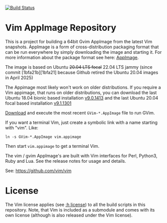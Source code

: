 [![Build Status](https://github.com/vim/vim-appimage/workflows/Release%20AppImage/badge.svg)](https://github.com/vim/vim-appimage/actions?query=workflow%3A%22Release+AppImage%22)

# Vim AppImage Repository

This is a project for building a 64bit Gvim AppImage from the latest Vim snapshots.
AppImage is a form of cross-distribution packaging format that can be run
everywhere by simply downloading the image and starting it. For more
information about the package format see here: [AppImage](https://appimage.org).

The image is based on Ubuntu ~~20.04 LTS focal~~ 22.04 LTS jammy (since commit
[1bfa21b][1bfa21] because Github retired the Ubuntu
20.04 images in April 2025)

The Appimage most likely won't work on older distributions. If you require a
Vim appimage, that runs on older distributions, you can download the last
Ubuntu 18.04 bionic based installation [v9.0.1413][v9.0.1413] and the last
Ubuntu 20.04 focal based installation [v9.1.1301][v9.1.1301]

[Download][Download] and execute the most recent `GVim-*.AppImage` file to run GVim.

If you want a terminal Vim, just create a symbolic link with a name starting with "vim". Like:
```
ln -s GVim-*.AppImage vim.appimage
```

Then start `vim.appimage` to get a terminal Vim.

The vim / gvim AppImage's are built with Vim interfaces for Perl, Python3, Ruby
and Lua. See the release notes for usage and details.

See: https://github.com/vim/vim

# License

The Vim license applies (see [:h
license](http://vimhelp.appspot.com/uganda.txt.html#license)) to all the build
scripts in this repository. Note, that Vim is included as a submodule and comes
with its own license (although is also released under the Vim license).

[1bfa21b]: https://github.com/vim/vim-appimage/commit/1bfa21bf90229c2f5ef8ec2f72bb5a074caa0949
[v9.0.1413]: https://github.com/vim/vim-appimage/releases/tag/v9.0.1413
[v9.1.1301]: https://github.com/vim/vim-appimage/releases/tag/v9.1.1301
[Download]: https://github.com/vim/vim-appimage/releases
